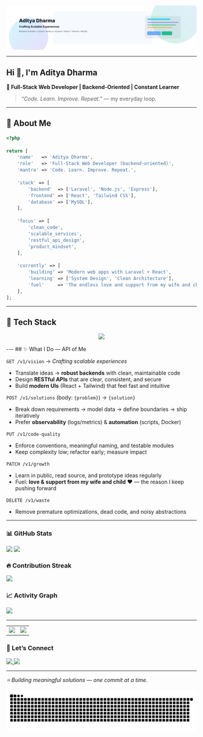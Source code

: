 <!-- Banner: auto light/dark -->
<p align="center">
  <picture>
    <source media="(prefers-color-scheme: dark)" srcset="assets/banner-dark.svg" />
    <source media="(prefers-color-scheme: light)" srcset="assets/banner-light.svg" />
    <img alt="Aditya Dharma — Crafting Scalable Experiences" src="assets/banner-light.svg" />
  </picture>
</p>

---

## Hi 👋, I'm Aditya Dharma

**🚀 Full-Stack Web Developer | Backend-Oriented | Constant Learner**

> *“Code. Learn. Improve. Repeat.”* — my everyday loop.

---
## 🧭 About Me

```php
<?php

return [
    'name'   => 'Aditya Dharma',
    'role'   => 'Full-Stack Web Developer (backend-oriented)',
    'mantra' => 'Code. Learn. Improve. Repeat.',

    'stack' => [
        'backend'  => ['Laravel', 'Node.js', 'Express'],
        'frontend' => ['React', 'Tailwind CSS'],
        'database' => ['MySQL'],
    ],

    'focus' => [
        'clean_code',
        'scalable_services',
        'restful_api_design',
        'product_mindset',
    ],

    'currently' => [
        'building' => 'Modern web apps with Laravel + React',
        'learning' => ['System Design', 'Clean Architecture'],
        'fuel'     => 'The endless love and support from my wife and child — my greatest motivation to keep pushing forward.',
    ],
];
```
---
## 🧰 Tech Stack

<p align="center">
  <img src="https://skillicons.dev/icons?i=laravel,nodejs,express,react,tailwind,mysql,git,docker,postman&perline=4" />
</p>
---
## ✨ What I Do — API of Me

`GET /v1/vision` → _Crafting scalable experiences_  
- Translate ideas → **robust backends** with clean, maintainable code  
- Design **RESTful APIs** that are clear, consistent, and secure  
- Build **modern UIs** (React + Tailwind) that feel fast and intuitive

`POST /v1/solutions` (body: `{problem}`) → `{solution}`  
- Break down requirements → model data → define boundaries → ship iteratively  
- Prefer **observability** (logs/metrics) & **automation** (scripts, Docker)

`PUT /v1/code-quality`  
- Enforce conventions, meaningful naming, and testable modules  
- Keep complexity low; refactor early; measure impact

`PATCH /v1/growth`  
- Learn in public, read source, and prototype ideas regularly  
- Fuel: **love & support from my wife and child** ❤️ — the reason I keep pushing forward

`DELETE /v1/waste`  
- Remove premature optimizations, dead code, and noisy abstractions
---

### 📊 GitHub Stats
<p align="left">
  <img height="152" src="https://github-readme-stats.vercel.app/api?username=adityaadharmaa&show_icons=true&rank_icon=percentile&hide_border=false&theme=tokyonight" />
  <img height="152" src="https://github-readme-stats.vercel.app/api/top-langs/?username=adityaadharmaa&layout=compact&langs_count=8&theme=tokyonight" />
</p>

### 🔥 Contribution Streak
<p>
  <img src="https://github-readme-streak-stats.herokuapp.com/?user=adityaadharmaa&theme=tokyonight" />
</p>

### 📈 Activity Graph
<p>
  <img src="https://github-readme-activity-graph.vercel.app/graph?username=adityaadharmaa&theme=tokyo-night&radius=8" />
</p>

---
<table>
  <tr>
    <td><img height="152" src="https://github-readme-stats.vercel.app/api?username=adityaadharmaa&show_icons=true&rank_icon=percentile&theme=tokyonight"></td>
    <td><img height="152" src="https://github-readme-stats.vercel.app/api/top-langs/?username=adityaadharmaa&layout=compact&langs_count=8&theme=tokyonight"></td>
  </tr>
</table>

### 🔗 Let’s Connect
<p>
  <a href="https://linkedin.com/in/adityadharmaa">
    <img src="https://img.shields.io/badge/LinkedIn-0077B5?style=for-the-badge&logo=linkedin&logoColor=white" />
  </a>
  <a href="mailto:agusadityadharma88@gmail.com">
    <img src="https://img.shields.io/badge/Email-D14836?style=for-the-badge&logo=gmail&logoColor=white" />
  </a>
</p>

---

<p align="left"><i>⭐ Building meaningful solutions — one commit at a time.</i></p>

<!-- Optional: Snake animation -->
<p align="center">
  <img src="https://raw.githubusercontent.com/adityaadharmaa/adityaadharmaa/output/snake.svg" alt="snake animation" />
</p>
